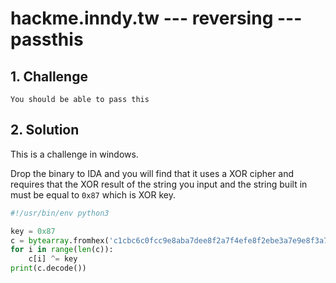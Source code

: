 # hackme.inndy.tw --- reversing --- passthis

## 1. Challenge

```
You should be able to pass this
```

## 2. Solution

This is a challenge in windows. 

Drop the binary to IDA and you will find that it uses a XOR cipher and requires that the XOR result of the string you input and the string built in must be equal to `0x87` which is XOR key. 

```python
#!/usr/bin/env python3

key = 0x87
c = bytearray.fromhex('c1cbc6c0fcc9e8aba7dee8f2a7f4efe8f2ebe3a7e9e8f3a7f7e6f4f4a7f3efe2a7e1ebe6e0fa')
for i in range(len(c)):
    c[i] ^= key
print(c.decode())
```
